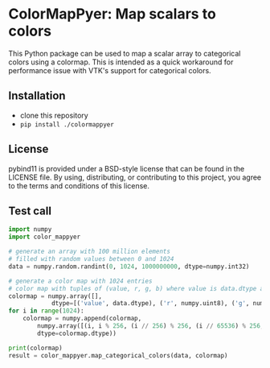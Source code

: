 ColorMapPyer: Map scalars to colors
==============

This Python package can be used to map a scalar array to categorical colors using a colormap. This is
intended as a quick workaround for performance issue with VTK's support for categorical colors.

Installation
------------

 - clone this repository
 - `pip install ./colormappyer`

License
-------

pybind11 is provided under a BSD-style license that can be found in the LICENSE
file. By using, distributing, or contributing to this project, you agree to the
terms and conditions of this license.

Test call
---------

```python
import numpy
import color_mappyer

# generate an array with 100 million elements
# filled with random values between 0 and 1024
data = numpy.random.randint(0, 1024, 1000000000, dtype=numpy.int32)

# generate a color map with 1024 entries
# color map with tuples of (value, r, g, b) where value is data.dtype and r, g, b are uint8
colormap = numpy.array([],
            dtype=[('value', data.dtype), ('r', numpy.uint8), ('g', numpy.uint8), ('b', numpy.uint8), ('a', numpy.uint8)])
for i in range(1024):
    colormap = numpy.append(colormap,
        numpy.array([(i, i % 256, (i // 256) % 256, (i // 65536) % 256, 255)],
        dtype=colormap.dtype))

print(colormap)
result = color_mappyer.map_categorical_colors(data, colormap)
```

[`cibuildwheel`]:          https://cibuildwheel.readthedocs.io
